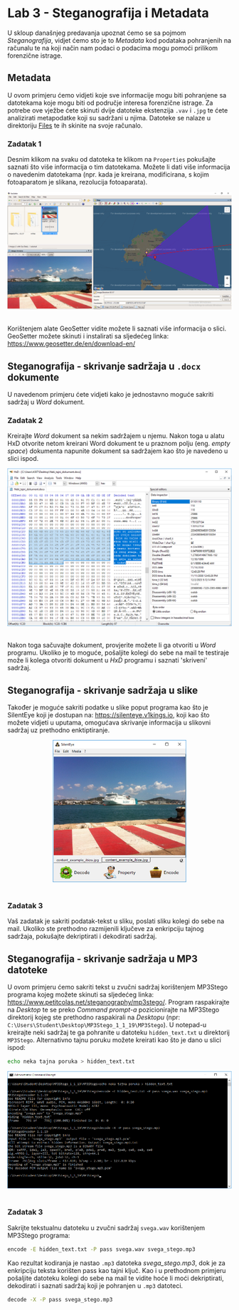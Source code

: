 # Lab 3 - Steganografija i Metadata

U skloup današnjeg predavanja upoznat ćemo se sa pojmom *Steganografija*, vidjet ćemo sto je to *Metadata* kod podataka pohranjenih na računalu te na koji način nam podaci o podacima mogu pomoći prilikom forenzične istrage.

## Metadata 

U ovom primjeru ćemo vidjeti koje sve informacije mogu biti pohranjene sa datotekama koje mogu biti od područje interesa forenzične istrage. Za potrebe ove vježbe ćete skinuti dvije datoteke ekstenzija `.vav` i `.jpg` te ćete analizirati metapodatke koji su sadržani u njima. Datoteke se nalaze u direktoriju [Files](Files) te ih skinite na svoje računalo.

### Zadatak 1

Desnim klikom na svaku od datoteka te klikom na `Properties` pokušajte saznati što više informacija o tim datotekama. Možete li dati više informacija o navedenim datotekama (npr. kada je kreirana, modificirana, s kojim fotoaparatom je slikana, rezolucija fotoaparata).

<p align="center">
    <img src="./Figures/GeoSetter.png" width="600px" height="auto"/>
    <br><br>
</p>

Korištenjem alate GeoSetter vidite možete li saznati više informacija o slici. GeoSetter možete skinuti i instalirati sa sljedećeg linka: https://www.geosetter.de/en/download-en/

## Steganografija - skrivanje sadržaja u `.docx` dokumente

U navedenom primjeru ćete vidjeti kako je jednostavno moguće sakriti sadržaj u *Word* dokument.

### Zadatak 2

Kreirajte *Word* dokument sa nekim sadržajem u njemu. Nakon toga u alatu HxD otvorite netom kreirani Word dokument te u praznom polju (eng. *empty space*) dokumenta napunite dokument sa sadržajem kao što je navedeno u slici ispod.

<p align="center">
    <img src="./Figures/Doc_steganography.png" width="600px" height="auto"/>
    <br><br>
</p>

Nakon toga sačuvajte dokument, provjerite možete li ga otvoriti u *Word* programu. Ukoliko je to moguće, pošaljite kolegi do sebe na mail te testiraje može li kolega otvoriti dokument u *HxD* programu i saznati 'skriveni' sadržaj.

## Steganografija - skrivanje sadržaja u slike

Također je moguće sakriti podatke u slike poput programa kao što je SilentEye koji je dostupan na: https://silenteye.v1kings.io, koji kao što možete vidjeti u uputama, omogućava skrivanje informacija u slikovni sadržaj uz prethodno enktiptiranje.

<p align="center">
    <img src="./Figures/Silenteye.png" width="300px" height="auto"/>
    <br><br>
</p>

### Zadatak 3

Vaš zadatak je sakriti podatak-tekst u sliku, poslati sliku kolegi do sebe na mail. Ukoliko ste prethodno razmijenili ključeve za enkripciju tajnog sadržaja, pokušajte dekriptirati i dekodirati sadržaj.

## Steganografija - skrivanje sadržaja u MP3 datoteke

U ovom primjeru ćemo sakriti tekst u zvučni sadržaj korištenjem MP3Stego programa kojeg možete skinuti sa sljedećeg linka: https://www.petitcolas.net/steganography/mp3stego/. Program raspakirajte na *Desktop* te se preko *Command prompt-a* pozicionirajte na MP3Stego direktorij kojeg ste prethodno raspakirali na *Desktopu* (npr: `C:\Users\Student\Desktop\MP3Stego_1_1_19\MP3Stego`). U notepad-u kreirajte neki sadržaj te ga pohranite u datoteku `hidden_text.txt` u direktorij `MP3Stego`. Alternativno tajnu poruku možete kreirati kao što je dano u slici ispod: 

```bash
echo neka tajna poruka > hidden_text.txt
```

<p align="center">
    <img src="./Figures/MP3Stego.png" width="600px" height="auto"/>
    <br><br>
</p>


### Zadatak 3

Sakrijte tekstualnu datoteku u zvučni sadržaj `svega.wav` korištenjem MP3Stego programa:


```bash
encode -E hidden_text.txt -P pass svega.wav svega_stego.mp3
```

Kao rezultat kodiranja je nastao `.mp3` datoteka *svega_stego.mp3*, dok je za enkripciju teksta korišten pass kao tajni ključ. Kao i u prethodnom primjeru pošaljite datoteku kolegi do sebe na mail te vidite hoće li moći dekriptirati, dekodirati i saznati sadržaj koji je pohranjen u `.mp3` datoteci.

```bash
decode -X -P pass svega_stego.mp3
```

